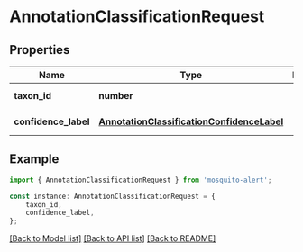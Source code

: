 # AnnotationClassificationRequest


## Properties

Name | Type | Description | Notes
------------ | ------------- | ------------- | -------------
**taxon_id** | **number** |  | [default to undefined]
**confidence_label** | [**AnnotationClassificationConfidenceLabel**](AnnotationClassificationConfidenceLabel.md) |  | [default to undefined]

## Example

```typescript
import { AnnotationClassificationRequest } from 'mosquito-alert';

const instance: AnnotationClassificationRequest = {
    taxon_id,
    confidence_label,
};
```

[[Back to Model list]](../README.md#documentation-for-models) [[Back to API list]](../README.md#documentation-for-api-endpoints) [[Back to README]](../README.md)
